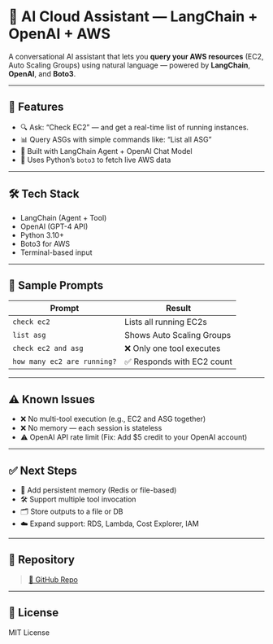 # 🤖 AI Cloud Assistant — LangChain + OpenAI + AWS

A conversational AI assistant that lets you **query your AWS resources** (EC2, Auto Scaling Groups) using natural language — powered by **LangChain**, **OpenAI**, and **Boto3**.

---

## 🚀 Features

- 🔍 Ask: “Check EC2” — and get a real-time list of running instances.
- 📊 Query ASGs with simple commands like: “List all ASG”
- 💬 Built with LangChain Agent + OpenAI Chat Model
- 🔧 Uses Python’s `boto3` to fetch live AWS data

---

## 🛠️ Tech Stack

- LangChain (Agent + Tool)
- OpenAI (GPT-4 API)
- Python 3.10+
- Boto3 for AWS
- Terminal-based input

---

## 🧪 Sample Prompts

| Prompt                        | Result                         |
|------------------------------|--------------------------------|
| `check ec2`                  | Lists all running EC2s         |
| `list asg`                   | Shows Auto Scaling Groups      |
| `check ec2 and asg`          | ❌ Only one tool executes      |
| `how many ec2 are running?` | ✅ Responds with EC2 count     |

---

## ⚠️ Known Issues

- ❌ No multi-tool execution (e.g., EC2 and ASG together)
- ❌ No memory — each session is stateless
- ⚠️ OpenAI API rate limit (Fix: Add $5 credit to your OpenAI account)

---

## ✅ Next Steps

- 🧠 Add persistent memory (Redis or file-based)
- 🛠️ Support multiple tool invocation
- 🗂️ Store outputs to a file or DB
- ☁️ Expand support: RDS, Lambda, Cost Explorer, IAM

---

## 📁 Repository

> [🔗 GitHub Repo](https://github.com/princeakash/ai-cloud-assistant)

---

## 📄 License

MIT License
